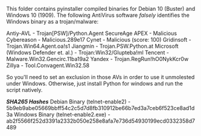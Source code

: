 This folder contains pyinstaller compiled binaries for Debian 10 (Buster) and Windows 10 (1909).
The following AntiVirus software *falsely* identifies the Windows binary as a trojan/malware:

Antiy-AVL - Trojan[PSW]/Python.Agent
SecureAge APEX - Malicious
Cybereason - Malicious.289e17
Cynet - Malicious (score: 100)
Gridinsoft - Trojan.Win64.Agent.oa!s1
Jiangmin - Trojan.PSW.Python.at
Microsoft (Windows Defender et. al.) - Trojan:Win32/Glupteba!ml
Tencent - Malware.Win32.Gencirc.11ba19a2
Yandex - Trojan.RegRun!hO0NykKcr0w
Zillya - Tool.Convagent.Win32.58

So you'll need to set an exclusion in those AVs in order to use it unmolested under Windows.
Otherwise, just install Python for windows and run the script natively.

***SHA265 Hashes***
Debian Binary (telnet-enable2) - 5b9eb9abe05669bbff54c2c5d7d8fb310912be66b7ed3a7ceb6f523ce8ad1d3a
Windows Binary (telnet-enable2.exe) - ab2f5566f252d3391a2332b050e258e8afa7e736d54930199ecd0332358d7489
